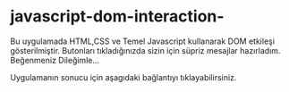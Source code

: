 ﻿# javascript-dom-interaction-
Bu uygulamada HTML,CSS ve Temel Javascript kullanarak DOM etkileşi gösterilmiştir.
Butonları tıkladığınızda sizin için süpriz mesajlar hazırladım. Beğenmeniz Dileğimle...

Uygulamanın sonucu için aşagıdaki bağlantıyı tıklayabilirsiniz.
